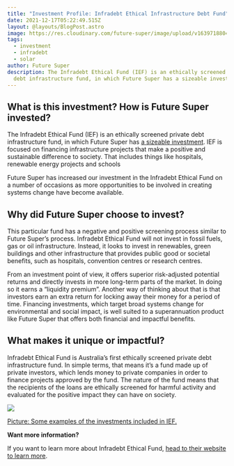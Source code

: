 ```yaml
---
title: "Investment Profile: Infradebt Ethical Infrastructure Debt Fund"
date: 2021-12-17T05:22:49.515Z
layout: @layouts/BlogPost.astro
image: https://res.cloudinary.com/future-super/image/upload/v1639718804/solar-farm.png
tags:
  - investment
  - infradebt
  - solar
author: Future Super
description: The Infradebt Ethical Fund (IEF) is an ethically screened private
  debt infrastructure fund, in which Future Super has a sizeable investment.
---
```


## What is this investment? How is Future Super invested?

The Infradebt Ethical Fund (IEF) is an ethically screened private debt infrastructure fund, in which Future Super has [a sizeable investment](https://www.myfuturesuper.com.au/everything-we-invest-in/). IEF is focused on financing infrastructure projects that make a positive and sustainable difference to society. That includes things like hospitals, renewable energy projects and schools

Future Super has increased our investment in the Infradebt Ethical Fund on a number of occasions as more opportunities to be involved in creating systems change have become available.

## Why did Future Super choose to invest?

This particular fund has a negative and positive screening process similar to Future Super’s process. Infradebt Ethical Fund will not invest in fossil fuels, gas or oil infrastructure. Instead, it looks to invest in renewables, green buildings and other infrastructure that provides public good or societal benefits, such as hospitals, convention centres or research centres.

From an investment point of view, it offers superior risk-adjusted potential returns and directly invests in more long-term parts of the market. In doing so it earns a “liquidity premium”. Another way of thinking about that is that investors earn an extra return for locking away their money for a period of time. Financing investments, which target broad systems change for environmental and social impact, is well suited to a superannuation product like Future Super that offers both financial and impactful benefits.

## What makes it unique or impactful?

Infradebt Ethical Fund is Australia’s first ethically screened private debt infrastructure fund. In simple terms, that means it’s a fund made up of private investors, which lends money to private companies in order to finance projects approved by the fund. The nature of the fund means that the recipients of the loans are ethically screened for harmful activity and evaluated for the positive impact they can have on society.

![](https://lh4.googleusercontent.com/3OnxYMSHDHF01ZIF1ZViq3tB2XDGveL7zOchyVkYJvlDP2NFCcxghsOAn7hmpdlKkHjAmHnkra_u2ziT_tCut93vzOAFj2rECNHBYvA0jVaGT1cJXE8Ex1wjK4pEU-myB4a0urNa)

[Picture: Some examples of the investments included in IEF.](https://www.infradebt.com.au/ethical-fund)

**Want more information?**

If you want to learn more about Infradebt Ethical Fund, [head to their website to learn more](https://www.infradebt.com.au/ethical-fund).
